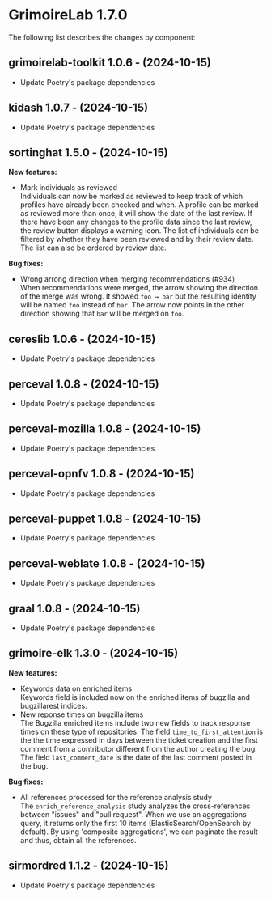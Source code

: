 # GrimoireLab 1.7.0
The following list describes the changes by component:

  ## grimoirelab-toolkit 1.0.6 - (2024-10-15)
  
  * Update Poetry's package dependencies
  ## kidash 1.0.7 - (2024-10-15)
  
  * Update Poetry's package dependencies
## sortinghat 1.5.0 - (2024-10-15)

**New features:**

 * Mark individuals as reviewed\
   Individuals can now be marked as reviewed to keep track of which
   profiles have already been checked and when. A profile can be marked
   as reviewed more than once, it will show the date of the last review.
   If there have been any changes to the profile data since the last
   review, the review button displays a warning icon. The list of
   individuals can be filtered by whether they have been reviewed and by
   their review date. The list can also be ordered by review date.

**Bug fixes:**

 * Wrong arrong direction when merging recommendations (#934)\
   When recommendations were merged, the arrow showing the direction of
   the merge was wrong. It showed `foo → bar` but the resulting identity
   will be named `foo` instead of `bar`. The arrow now points in the
   other direction showing that `bar` will be merged on `foo`.

  ## cereslib 1.0.6 - (2024-10-15)
  
  * Update Poetry's package dependencies

  ## perceval 1.0.8 - (2024-10-15)
  
  * Update Poetry's package dependencies
  ## perceval-mozilla 1.0.8 - (2024-10-15)
  
  * Update Poetry's package dependencies
  ## perceval-opnfv 1.0.8 - (2024-10-15)
  
  * Update Poetry's package dependencies
  ## perceval-puppet 1.0.8 - (2024-10-15)
  
  * Update Poetry's package dependencies
  ## perceval-weblate 1.0.8 - (2024-10-15)
  
  * Update Poetry's package dependencies
  ## graal 1.0.8 - (2024-10-15)
  
  * Update Poetry's package dependencies
## grimoire-elk 1.3.0 - (2024-10-15)

**New features:**

 * Keywords data on enriched items\
   Keywords field is included now on the enriched items of bugzilla and
   bugzillarest indices.
 * New reponse times on bugzilla items\
   The Bugzilla enriched items include two new fields to track response
   times on these type of repositories. The field
   `time_to_first_attention` is the the time expressed in days between
   the ticket creation and the first comment from a contributor different
   from the author creating the bug. The field `last_comment_date` is the
   date of the last comment posted in the bug.

**Bug fixes:**

 * All references processed for the reference analysis study\
   The `enrich_reference_analysis` study analyzes the cross-references
   between "issues" and "pull request". When we use an aggregations
   query, it returns only the first 10 items (ElasticSearch/OpenSearch by
   default). By using 'composite aggregations', we can paginate the
   result and thus, obtain all the references.

  ## sirmordred 1.1.2 - (2024-10-15)
  
  * Update Poetry's package dependencies
